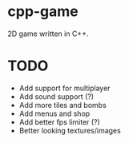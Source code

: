 # cpp-game

2D game written in C++.

# TODO

* Add support for multiplayer
* Add sound support (?)
* Add more tiles and bombs
* Add menus and shop
* Add better fps limiter (?)
* Better looking textures/images
